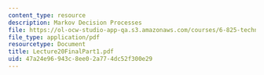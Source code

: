 ```yaml
---
content_type: resource
description: Markov Decision Processes
file: https://ol-ocw-studio-app-qa.s3.amazonaws.com/courses/6-825-techniques-in-artificial-intelligence-sma-5504-fall-2002/47a24e96943c8ee02a774dc52f300e29_Lecture20FinalPart1.pdf
file_type: application/pdf
resourcetype: Document
title: Lecture20FinalPart1.pdf
uid: 47a24e96-943c-8ee0-2a77-4dc52f300e29
---
```

